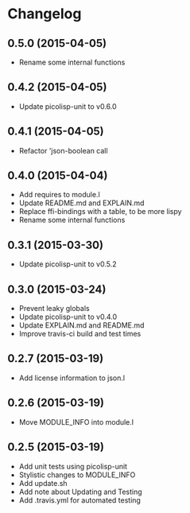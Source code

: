 # Changelog

## 0.5.0 (2015-04-05)

  * Rename some internal functions

## 0.4.2 (2015-04-05)

  * Update picolisp-unit to v0.6.0

## 0.4.1 (2015-04-05)

  * Refactor 'json-boolean call

## 0.4.0 (2015-04-04)

  * Add requires to module.l
  * Update README.md and EXPLAIN.md
  * Replace ffi-bindings with a table, to be more lispy
  * Rename some internal functions

## 0.3.1 (2015-03-30)

  * Update picolisp-unit to v0.5.2

## 0.3.0 (2015-03-24)

  * Prevent leaky globals
  * Update picolisp-unit to v0.4.0
  * Update EXPLAIN.md and README.md
  * Improve travis-ci build and test times

## 0.2.7 (2015-03-19)

  * Add license information to json.l

## 0.2.6 (2015-03-19)

  * Move MODULE_INFO into module.l

## 0.2.5 (2015-03-19)

  * Add unit tests using picolisp-unit
  * Stylistic changes to MODULE_INFO
  * Add update.sh
  * Add note about Updating and Testing
  * Add .travis.yml for automated testing
